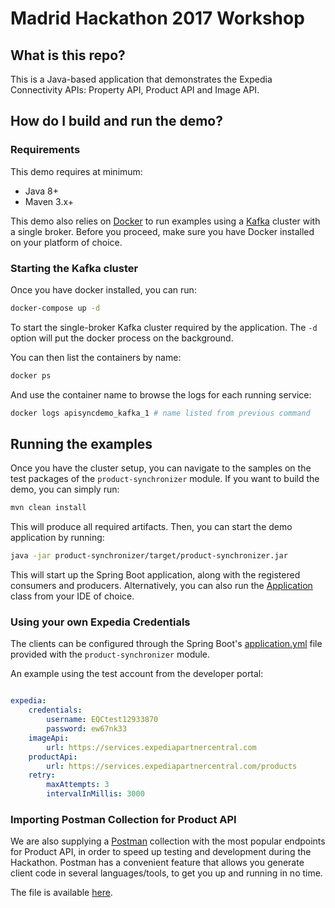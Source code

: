 # Madrid Hackathon 2017 Workshop
 
## What is this repo?

This is a Java-based application that demonstrates the Expedia Connectivity APIs: Property API, Product API and Image API.
 
## How do I build and run the demo?

### Requirements
This demo requires at minimum:

* Java 8+
* Maven 3.x+

This demo also relies on [Docker](http://www.docker.com) to run examples using a [Kafka](https://kafka.apache.org/) cluster with a single broker. Before you proceed, make sure you have Docker installed on your platform of choice.

### Starting the Kafka cluster

Once you have docker installed, you can run:

```bash
docker-compose up -d
```

To start the single-broker Kafka cluster required by the application. The `-d` option will put the docker process on the background. 

You can then list the containers by name:

```bash
docker ps
```

And use the container name to browse the logs for each running service:

```bash
docker logs apisyncdemo_kafka_1 # name listed from previous command
```

## Running the examples
 
 Once you have the cluster setup, you can navigate to the samples on the test packages of the `product-synchronizer` module. If you want to build the demo, you can simply run:
 
 ```bash
mvn clean install
 ```
 
 This will produce all required artifacts. Then, you can start the demo application by running:
 
 ```bash
java -jar product-synchronizer/target/product-synchronizer.jar
```

This will start up the Spring Boot application, along with the registered consumers and producers. Alternatively, you can also run the [Application](product-synchronizer/src/main/java/com/expedia/eps/sync/Application.java) class from your IDE of choice.

### Using your own Expedia Credentials

The clients can be configured through the Spring Boot's [application.yml](product-synchronizer/src/main/resources/application.yml) file provided with the `product-synchronizer` module.

An example using the test account from the developer portal:

```yaml

expedia:
    credentials:
        username: EQCtest12933870 
        password: ew67nk33
    imageApi:
        url: https://services.expediapartnercentral.com
    productApi:
        url: https://services.expediapartnercentral.com/products
    retry:
        maxAttempts: 3
        intervalInMillis: 3000
```

### Importing Postman Collection for Product API
 
 We are also supplying a [Postman](https://www.getpostman.com/) collection with the most popular endpoints for Product API, in order to speed up testing and development during the Hackathon. Postman has a convenient feature that allows you generate client code in several languages/tools, to get you up and running in no time.
 
 The file is available [here](product-api.postman).
 
 
